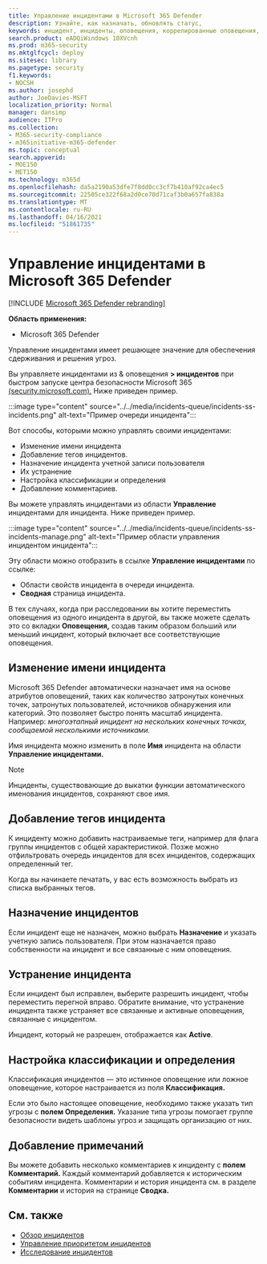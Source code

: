 ```yaml
---
title: Управление инцидентами в Microsoft 365 Defender
description: Узнайте, как назначать, обновлять статус,
keywords: инцидент, инциденты, оповещения, коррелированные оповещения, назначить, обновить, состояние, управление, классификация, Microsoft, 365, m365
search.product: eADQiWindows 10XVcnh
ms.prod: m365-security
ms.mktglfcycl: deploy
ms.sitesec: library
ms.pagetype: security
f1.keywords:
- NOCSH
ms.author: josephd
author: JoeDavies-MSFT
localization_priority: Normal
manager: dansimp
audience: ITPro
ms.collection:
- M365-security-compliance
- m365initiative-m365-defender
ms.topic: conceptual
search.appverid:
- MOE150
- MET150
ms.technology: m365d
ms.openlocfilehash: da5a2190a53dfe7f8dd0cc3cf7b410af92ca4ec5
ms.sourcegitcommit: 22505ce322f68a2d0ce70d71caf3b0a657fa838a
ms.translationtype: MT
ms.contentlocale: ru-RU
ms.lasthandoff: 04/16/2021
ms.locfileid: "51861735"
---
```

# <a name="manage-incidents-in-microsoft-365-defender"></a>Управление инцидентами в Microsoft 365 Defender

[!INCLUDE [Microsoft 365 Defender rebranding](../includes/microsoft-defender.md)]


**Область применения:**
- Microsoft 365 Defender

Управление инцидентами имеет решающее значение для обеспечения сдерживания и решения угроз.

Вы управляете инцидентами из & оповещения **> инцидентов** при быстром запуске центра безопасности Microsoft 365 [(security.microsoft.com).](https://security.microsoft.com) Ниже приведен пример.

:::image type="content" source="../../media/incidents-queue/incidents-ss-incidents.png" alt-text="Пример очереди инцидента":::

Вот способы, которыми можно управлять своими инцидентами:

- Изменение имени инцидента
- Добавление тегов инцидентов.
- Назначение инцидента учетной записи пользователя
- Их устранение 
- Настройка классификации и определения
- Добавление комментариев.

Вы можете управлять инцидентами из области **Управление** инцидентами для инцидента. Ниже приведен пример.

:::image type="content" source="../../media/incidents-queue/incidents-ss-incidents-manage.png" alt-text="Пример области управления инцидентом инцидента":::

Эту области можно отобразить в ссылке **Управление инцидентами** по ссылке:

- Области свойств инцидента в очереди инцидента.
- **Сводная** страница инцидента.

В тех случаях, когда при расследовании вы хотите переместить оповещения из одного инцидента в другой, вы также можете сделать это со вкладки **Оповещения,** создав таким образом больший или меньший инцидент, который включает все соответствующие оповещения.

## <a name="edit-the-incident-name"></a>Изменение имени инцидента

Microsoft 365 Defender автоматически назначает имя на основе атрибутов оповещений, таких как количество затронутых конечных точек, затронутых пользователей, источников обнаружения или категорий. Это позволяет быстро понять масштаб инцидента. Например: *многоэтапный инцидент на нескольких конечных точках, сообщаемой несколькими источниками.*

Имя инцидента можно изменить в поле **Имя** инцидента на области **Управление инцидентами.**

> [!NOTE]
> Инциденты, существовающие до выкатки функции автоматического именования инцидентов, сохраняют свое имя.

## <a name="add-incident-tags"></a>Добавление тегов инцидента

К инциденту можно добавить настраиваемые теги, например для флага группы инцидентов с общей характеристикой. Позже можно отфильтровать очередь инцидентов для всех инцидентов, содержащих определенный тег.

Когда вы начинаете печатать, у вас есть возможность выбрать из списка выбранных тегов.

## <a name="assign-incidents"></a>Назначение инцидентов

Если инцидент еще не назначен, можно выбрать **Назначение** и указать учетную запись пользователя. При этом назначается право собственности на инцидент и все связанные с ним оповещения.

## <a name="resolve-incident"></a>Устранение инцидента

Если инцидент был исправлен, выберите  разрешить инцидент, чтобы переместить перегной вправо. Обратите внимание, что устранение инцидента также устраняет все связанные и активные оповещения, связанные с инцидентом.

Инцидент, который не разрешен, отображается как **Active**.

## <a name="set-the-classification-and-determination"></a>Настройка классификации и определения

Классификация инцидентов — это истинное оповещение или ложное оповещение, которое настраивается из поля **Классификация.** 

Если это было настоящее оповещение, необходимо также указать тип угрозы с **полем Определения.** Указание типа угрозы помогает группе безопасности видеть шаблоны угроз и защищать организацию от них. 

## <a name="add-comments"></a>Добавление примечаний

Вы можете добавить несколько комментариев к инциденту с **полем Комментарий.** Каждый комментарий добавляется к историческим событиям инцидента. Комментарии и история инцидента см. в разделе **Комментарии** и история на странице **Сводка.**

## <a name="related-topics"></a>См. также

- [Обзор инцидентов](incidents-overview.md)
- [Управление приоритетом инцидентов](incident-queue.md)
- [Исследование инцидентов](investigate-incidents.md)
